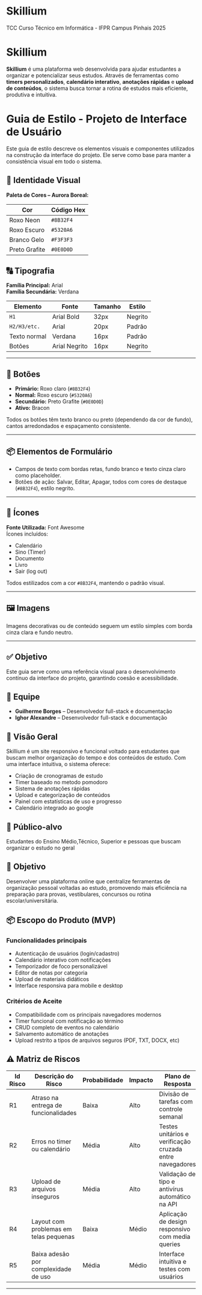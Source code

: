 # Skillium
TCC Curso Técnico em Informática - IFPR Campus Pinhais 2025

# Skillium

**Skillium** é uma plataforma web desenvolvida para ajudar estudantes a organizar e potencializar seus estudos. Através de ferramentas como **timers personalizados**, **calendário interativo**, **anotações rápidas** e **upload de conteúdos**, o sistema busca tornar a rotina de estudos mais eficiente, produtiva e intuitiva.

# Guia de Estilo - Projeto de Interface de Usuário

Este guia de estilo descreve os elementos visuais e componentes utilizados na construção da interface do projeto. Ele serve como base para manter a consistência visual em todo o sistema.

## 🎨 Identidade Visual

**Paleta de Cores – Aurora Boreal:**

| Cor           | Código Hex |
|---------------|------------|
| Roxo Neon     | `#8B32F4`  |
| Roxo Escuro   | `#5320A6`  |
| Branco Gelo   | `#F3F3F3`  |
| Preto Grafite | `#0E0D0D`  |

## 🔠 Tipografia

**Família Principal:** Arial  
**Família Secundária:** Verdana  

| Elemento        | Fonte                | Tamanho     | Estilo         |
|----------------|----------------------|-------------|----------------|
| `H1`           | Arial Bold           | 32px        | Negrito        |
| `H2/H3/etc.`   | Arial                | 20px        | Padrão         |
| Texto normal   | Verdana              | 16px        | Padrão         |
| Botões         | Arial Negrito        | 16px        | Negrito        |

---

## 🔘 Botões

- **Primário:** Roxo claro (`#8B32F4`)
- **Normal:** Roxo escuro (`#5320A6`)
- **Secundário:** Preto Grafite (`#0E0D0D`)
- **Ativo:** Bracon

Todos os botões têm texto branco ou preto (dependendo da cor de fundo), cantos arredondados e espaçamento consistente.

---

## 📦 Elementos de Formulário

- Campos de texto com bordas retas, fundo branco e texto cinza claro como placeholder.
- Botões de ação: Salvar, Editar, Apagar, todos com cores de destaque (`#8B32F4`), estilo negrito.

---

## 🔣 Ícones

**Fonte Utilizada:** Font Awesome  
Ícones incluídos:
- Calendário
- Sino (Timer)
- Documento
- Livro
- Sair (log out)

Todos estilizados com a cor `#8B32F4`, mantendo o padrão visual.

---

## 🖼️ Imagens

Imagens decorativas ou de conteúdo seguem um estilo simples com borda cinza clara e fundo neutro.

---

## ✅ Objetivo

Este guia serve como uma referência visual para o desenvolvimento contínuo da interface do projeto, garantindo coesão e acessibilidade.

## 👥 Equipe

- **Guilherme Borges** – Desenvolvedor full-stack e documentação  
- **Ighor Alexandre** – Desenvolvedor full-stack e documentação  

## 🎯 Visão Geral

Skillium é um site responsivo e funcional voltado para estudantes que buscam melhor organização do tempo e dos conteúdos de estudo. Com uma interface intuitiva, o sistema oferece:

- Criação de cronogramas de estudo
- Timer baseado no metodo pomodoro
- Sistema de anotações rápidas
- Upload e categorização de conteúdos
- Painel com estatísticas de uso e progresso
- Calendário integrado ao google

## 🧠 Público-alvo

Estudantes do Ensino Médio,Técnico, Superior e pessoas que buscam organizar o estudo no geral

## 🎯 Objetivo

Desenvolver uma plataforma online que centralize ferramentas de organização pessoal voltadas ao estudo, promovendo mais eficiência na preparação para provas, vestibulares, concursos ou rotina escolar/universitária.

## 📦 Escopo do Produto (MVP)

### Funcionalidades principais

- Autenticação de usuários (login/cadastro)
- Calendário interativo com notificações
- Temporizador de foco personalizável
- Editor de notas por categoria
- Upload de materiais didáticos
- Interface responsiva para mobile e desktop

### Critérios de Aceite

- Compatibilidade com os principais navegadores modernos
- Timer funcional com notificação ao término
- CRUD completo de eventos no calendário
- Salvamento automático de anotações
- Upload restrito a tipos de arquivos seguros (PDF, TXT, DOCX, etc)

## ⚠️ Matriz de Riscos

| Id Risco | Descrição do Risco                             | Probabilidade | Impacto | Plano de Resposta                                               | Status do Risco     |
|----------|------------------------------------------------|---------------|---------|------------------------------------------------------------------|----------------------|
| R1       | Atraso na entrega de funcionalidades           | Baixa         | Alto    | Divisão de tarefas com controle semanal                         | Em monitoramento     |
| R2       | Erros no timer ou calendário                   | Média         | Alto    | Testes unitários e verificação cruzada entre navegadores        | Em desenvolvimento   |
| R3       | Upload de arquivos inseguros                   | Média         | Alto    | Validação de tipo e antivírus automático na API                 | Em análise           |
| R4       | Layout com problemas em telas pequenas         | Baixa         | Médio   | Aplicação de design responsivo com media queries                | Controlado           |
| R5       | Baixa adesão por complexidade de uso           | Média         | Médio   | Interface intuitiva e testes com usuários                       | Em melhoria contínua |

---








